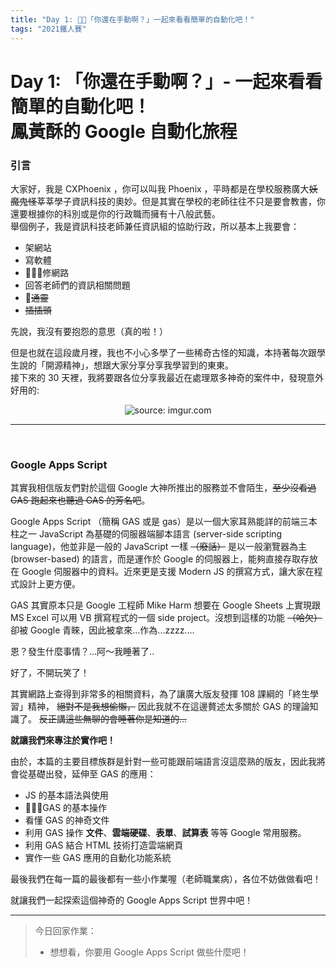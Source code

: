 ```yaml
---
title: "Day 1: 「你還在手動啊？」一起來看看簡單的自動化吧！"
tags: "2021鐵人賽"
---
```


Day 1: 「你還在手動啊？」- 一起來看看簡單的自動化吧！\
鳳黃酥的 Google 自動化旅程
==

### **引言**
大家好，我是 CXPhoenix ，你可以叫我 Phoenix ，平時都是在學校服務廣大~~妖魔鬼怪~~莘莘學子資訊科技的奧妙。但是其實在學校的老師往往不只是要會教書，你還要根據你的科別或是你的行政職而擁有十八般武藝。\
舉個例子，我是資訊科技老師兼任資訊組的協助行政，所以基本上我要會：
* 架網站
* 寫軟體
* 修網路
* 回答老師們的資訊相關問題
* ~~通靈~~
* ~~插插頭~~


先說，我沒有要抱怨的意思（真的啦！）

但是也就在這段歲月裡，我也不小心多學了一些稀奇古怪的知識，本持著每次跟學生說的「開源精神」，想跟大家分享分享我學習到的東東。\
接下來的 30 天裡，我將要跟各位分享我最近在處理眾多神奇的案件中，發現意外好用的:
<center><img src="https://i.imgur.com/JngRRpw.png" title="source: imgur.com" /></center>

---
<br>

### **Google Apps Script**
其實我相信版友們對於這個 Google 大神所推出的服務並不會陌生，~~至少沒看過 GAS 跑起來也聽過 GAS 的芳名吧~~。

Google Apps Script （簡稱 GAS 或是 gas）是以一個大家耳熟能詳的前端三本柱之一 JavaScript 為基礎的伺服器端腳本語言 (server-side scripting language)，他並非是一般的 JavaScript 一樣 ~~（廢話）~~ 是以一般瀏覽器為主 (browser-based) 的語言，而是運作於 Google 的伺服器上，能夠直接存取存放在 Google 伺服器中的資料。近來更是支援 Modern JS 的撰寫方式，讓大家在程式設計上更方便。

GAS 其實原本只是 Google 工程師 Mike Harm 想要在 Google Sheets 上實現跟 MS Excel 可以用 VB 撰寫程式的一個 side project。沒想到這樣的功能 ~~（哈欠）~~ 卻被 Google 青睞，因此被拿來...作為...zzzz....

恩？發生什麼事情？...阿～我睡著了..

好了，不開玩笑了！

其實網路上查得到非常多的相關資料，為了讓廣大版友發揮 108 課綱的「終生學習」精神， ~~絕對不是我想偷懶，~~ 因此我就不在這邊贅述太多關於 GAS 的理論知識了。
~~反正講這些無聊的會睡著你是知道的...~~

**就讓我們來專注於實作吧！**

由於，本篇的主要目標族群是針對一些可能跟前端語言沒這麼熟的版友，因此我將會從基礎出發，延伸至 GAS 的應用：
* JS 的基本語法與使用
* GAS 的基本操作
* 看懂 GAS 的神奇文件
* 利用 GAS 操作 **文件**、**雲端硬碟**、**表單**、**試算表** 等等 Google 常用服務。
* 利用 GAS 結合 HTML 技術打造雲端網頁
* 實作一些 GAS 應用的自動化功能系統

最後我們在每一篇的最後都有一些小作業喔（老師職業病），各位不妨做做看吧！
<br>

就讓我們一起探索這個神奇的 Google Apps Script 世界中吧！

---

> 今日回家作業：
> * 想想看，你要用 Google Apps Script 做些什麼吧！